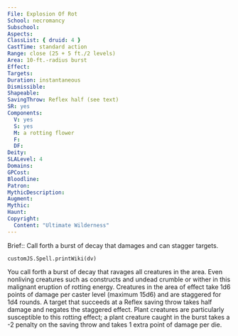 ```yaml
---
File: Explosion Of Rot
School: necromancy
Subschool: 
Aspects: 
ClassList: { druid: 4 }
CastTime: standard action
Range: close (25 + 5 ft./2 levels)
Area: 10-ft.-radius burst
Effect: 
Targets: 
Duration: instantaneous
Dismissible: 
Shapeable: 
SavingThrow: Reflex half (see text)
SR: yes
Components:
  V: yes
  S: yes
  M: a rotting flower
  F: 
  DF: 
Deity: 
SLALevel: 4
Domains: 
GPCost: 
Bloodline: 
Patron: 
MythicDescription: 
Augment: 
Mythic: 
Haunt: 
Copyright:
  Content: "Ultimate Wilderness"
---
```

Brief:: Call forth a burst of decay that damages and can stagger targets.

```dataviewjs
customJS.Spell.printWiki(dv)
```

You call forth a burst of decay that ravages all creatures in the area. Even nonliving creatures such as constructs and undead crumble or wither in this malignant eruption of rotting energy. Creatures in the area of effect take 1d6 points of damage per caster level (maximum 15d6) and are staggered for 1d4 rounds. A target that succeeds at a Reflex saving throw takes half damage and negates the staggered effect. Plant creatures are particularly susceptible to this rotting effect; a plant creature caught in the burst takes a -2 penalty on the saving throw and takes 1 extra point of damage per die.
